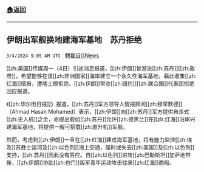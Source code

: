 ###  [:house:返回](README.md)
---


## 伊朗出军舰换地建海军基地　苏丹拒绝
`3/4/2024 9:05 AM UTC ` [轉載自GNews](https://gnews.org/articles/2363067)

[[zh:美国]]传媒周一（4日）引述消息报道，[[zh:伊朗]]曾游说[[zh:苏丹]][[zh:政府]]，希望能够在该[[zh:非洲国家]]海岸建立一个永久性海军基地，藉此收集[[zh:红海]]情报，遭喀土穆拒绝。[[zh:伊朗]]常驻[[zh:纽约]][[zh:联合国]]代表团拒绝回应报道。

《[[zh:华尔街日报]]》报道，[[zh:苏丹]]军方领导人情报顾问[[zh:穆罕默德]]（Ahmad Hasan Mohamed）表示，[[zh:伊朗]]向[[zh:苏丹]]军方提供自杀式[[zh:无人机]]之余，亦提出假如[[zh:苏丹]]允许[[zh:德黑兰]]在[[zh:红海]]沿岸兴建海军基地，将提供一艘可搭载[[zh:直升机]]军舰。

然而，考虑到[[zh:伊朗]]一旦在[[zh:红海]]建成海军基地，将有能力监控[[zh:埃及]]苏彝士运河及[[zh:以色列]]海上交通，届时或失去[[zh:美国]]及[[zh:以色列]]支持，[[zh:苏丹]]因此没有答应。自[[zh:以色列]]进攻[[zh:巴勒斯坦]]加萨地带後，[[zh:伊朗]]协助[[zh:也门]]叛军青年运动攻击往来[[zh:红海]]商船。
